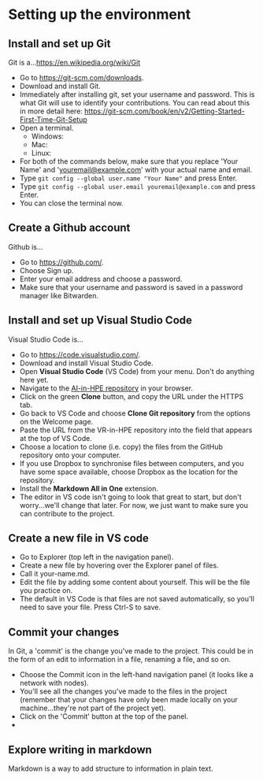 # Setting up the environment


## Install and set up Git

Git is a...https://en.wikipedia.org/wiki/Git

- Go to https://git-scm.com/downloads.
- Download and install Git.
- Immediately after installing git, set your username and password. This is what Git will use to identify your contributions. You can read about this in more detail here: https://git-scm.com/book/en/v2/Getting-Started-First-Time-Git-Setup
- Open a terminal.
	- Windows: 
	- Mac: 
	- Linux: 
- For both of the commands below, make sure that you replace 'Your Name' and 'youremail@example.com' with your actual name and email.
- Type `git config --global user.name "Your Name"` and press Enter.
- Type `git config --global user.email youremail@example.com` and press Enter.
- You can close the terminal now.

## Create a Github account

Github is...

- Go to https://github.com/.
- Choose Sign up.
- Enter your email address and choose a password.
- Make sure that your username and password is saved in a password manager like Bitwarden.


## Install and set up Visual Studio Code

Visual Studio Code is...

- Go to https://code.visualstudio.com/.
- Download and install Visual Studio Code.
- Open **Visual Studio Code** (VS Code) from your menu. Don't do anything here yet.
- Navigate to the [AI-in-HPE repository](https://github.com/michael-rowe/ai-in-hpe) in your browser.
- Click on the green **Clone** button, and copy the URL under the HTTPS tab.
- Go back to VS Code and choose **Clone Git repository** from the options on the Welcome page.
- Paste the URL from the VR-in-HPE repository into the field that appears at the top of VS Code.
- Choose a location to clone (i.e. copy) the files from the GitHub repository onto your computer.
- If you use Dropbox to synchronise files between computers, and you have some space available, choose Dropbox as the location for the repository.
- Install the **Markdown All in One** extension.
- The editor in VS code isn't going to look that great to start, but don't worry...we'll change that later. For now, we just want to make sure you can contribute to the project.

## Create a new file in VS code

- Go to Explorer (top left in the navigation panel).
- Create a new file by hovering over the Explorer panel of files.
- Call it your-name.md.
- Edit the file by adding some content about yourself. This will be the file you practice on.
- The default in VS Code is that files are not saved automatically, so you'll need to save your file. Press Ctrl-S to save.


## Commit your changes

In Git, a 'commit' is the change you've made to the project. This could be in the form of an edit to information in a file, renaming a file, and so on.

- Choose the Commit icon in the left-hand navigation panel (it looks like a network with nodes).
- You'll see all the changes you've made to the files in the project (remember that your changes have only been made locally on your machine...they're not part of the project yet).
- Click on the 'Commit' button at the top of the panel.
- 

## Explore writing in markdown

Markdown is a way to add structure to information in plain text.